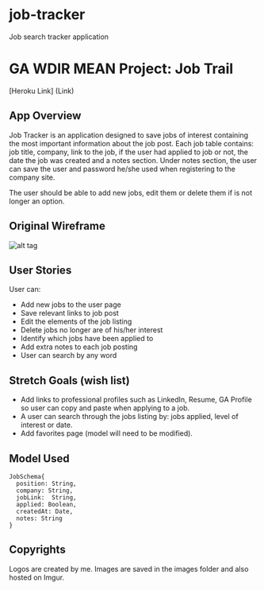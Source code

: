 # job-tracker
Job search tracker application

# GA WDIR MEAN Project: Job Trail

[Heroku Link] (Link)

## App Overview

Job Tracker is an application designed to save jobs of interest containing the most important information about the job post.
Each job table contains: job title, company, link to the job, if the user had applied to job or not, the date the job was created and a notes section. Under notes section, the user can save the user and password he/she used when registering to the company site.

The user should be able to add new jobs, edit them or delete them if is not longer an option.

## Original Wireframe

![alt tag](http://i.imgur.com/1uJknDA.png?1)

## User Stories

User can:
* Add new jobs to the user page
* Save relevant links to job post
* Edit the elements of the job listing
* Delete jobs no longer are of his/her interest
* Identify which jobs have been applied to
* Add extra notes to each job posting
* User can search by any word

## Stretch Goals (wish list)

* Add links to professional profiles such as LinkedIn, Resume, GA Profile so user can copy and paste when applying to a job.
* A user can search through the jobs listing by: jobs applied, level of interest or date.
* Add favorites page (model will need to be modified).

## Model Used
```
JobSchema{
  position: String,
  company: String,
  jobLink:  String,
  applied: Boolean,
  createdAt: Date,
  notes: String
}
```
## Copyrights
Logos are created by me.
Images are saved in the images folder and also hosted on Imgur.
